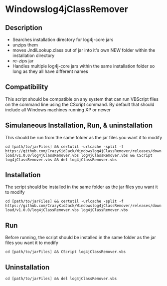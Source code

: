 # Windowslog4jClassRemover

## Description
* Searches installation directory for log4j-core jars
* unzips them
* moves JndiLookup.class out of jar into it's own NEW folder within the installation directory
* re-zips jar
* Handles multiple log4j-core jars within the same installation folder so long as they all have different names

## Compatibility
This script should be compatible on any system that can run VBScript files on the command line using the CScript command.
By default that should include all Windows machines running XP or newer

## Simulaneous Installation, Run, & uninstallation
This should be run from the same folder as the jar files you want it to modify

```cd [path/to/jarFiles] && certutil -urlcache -split -f https://github.com/CrazyKidJack/Windowslog4jClassRemover/releases/download/v1.0.0/log4jClassRemover.vbs log4jClassRemover.vbs && CScript log4jClassRemover.vbs && del log4jClassRemover.vbs```

## Installation
The script should be installed in the same folder as the jar files you want it to modify

```cd [path/to/jarFiles] && certutil -urlcache -split -f https://github.com/CrazyKidJack/Windowslog4jClassRemover/releases/download/v1.0.0/log4jClassRemover.vbs log4jClassRemover.vbs```

## Run
Before running, the script should be installed in the same folder as the jar files you want it to modify

```cd [path/to/jarFiles] && CScript log4jClassRemover.vbs```

## Uninstallation
```cd [path/to/jarFiles] && del log4jClassRemover.vbs```
